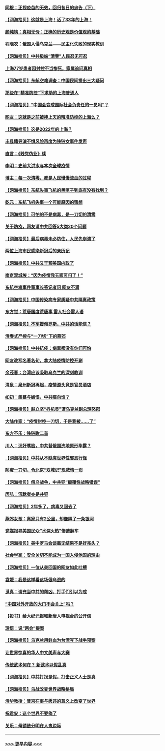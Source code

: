 #### [同根：正视疫苗的无效，回归昔日的忠告（下）](../pages/nsc993/n13688756.md?t=04022202) 
#### [【网海拾贝】这就是上海！活了33年的上海！](../pages/nsc993/n13688654.md?t=04022202) 
#### [颜纯钩：真相无价：正确的历史观是价值观的基础](../pages/nsc993/n13688555.md?t=04022202) 
#### [程晓农：俄国入侵乌克兰——民主化失败的现实教训](../pages/nsc993/n13686006.md?t=04022202) 
#### [【网海拾贝】中共极端“清零”人民忍无可忍](../pages/nsc993/n13685914.md?t=04022202) 
#### [上海77岁患者因封控不当惨死，家属追问真相](../pages/nsc993/n13685891.md?t=04022202) 
#### [【网海拾贝】东航空难调查：中国民间提出三大疑问](../pages/nsc993/n13683137.md?t=04022202) 
#### [那些在“精准防控”下求助的上海普通人](../pages/nsc993/n13683088.md?t=04022202) 
#### [【网海拾贝】“中国会变成国际社会负责任的一员吗”？](../pages/nsc993/n13680707.md?t=04022202) 
#### [网友：这就是之前被捧上天的精准防控的上海么？](../pages/nsc993/n13680287.md?t=04022202) 
#### [【网海拾贝】这是2022年的上海？](../pages/nsc993/n13678253.md?t=04022202) 
#### [丰县籍导演不惧风险再度为铁链女事件发声](../pages/nsc993/n13678215.md?t=04022202) 
#### [直言：《贱党伪业》续](../pages/nsc993/n13678056.md?t=04022202) 
#### [李明：史前大洪水与本次全球疫情](../pages/nsc993/n13677332.md?t=04022202) 
#### [博主：每一次清零，都是人民慢慢流血的过程](../pages/nsc993/n13676078.md?t=04022202) 
#### [【网海拾贝】东航失事飞机的黑匣子到底有没有找到？](../pages/nsc993/n13676034.md?t=04022202) 
#### [乾元：东航飞机失事一个可能原因的猜想](../pages/nsc993/n13675834.md?t=04022202) 
#### [【网海拾贝】可怕的不是病毒，是一刀切的清零](../pages/nsc993/n13674403.md?t=04022202) 
#### [关于防疫，网友请中共回答5大类20个问题](../pages/nsc993/n13674318.md?t=04022202) 
#### [【网海拾贝】最后病毒未必防住，人民先崩溃了](../pages/nsc993/n13672307.md?t=04022202) 
#### [两位上海市民感染新冠后的亲历记](../pages/nsc993/n13672217.md?t=04022202) 
#### [【网海拾贝】中共又干预美国内政了](../pages/nsc993/n13669564.md?t=04022202) 
#### [南京双城族：“因为疫情我无家可归了！”](../pages/nsc993/n13669511.md?t=04022202) 
#### [东航空难事件董事长答记者问 网友不满](../pages/nsc993/n13669436.md?t=04022202) 
#### [【网海拾贝】中国传染病专家质疑中共隔离政策](../pages/nsc993/n13667190.md?t=04022202) 
#### [东方觉：荒唐国度荒唐事 雷人社会雷人语](../pages/nsc993/n13666926.md?t=04022202) 
#### [【网海拾贝】不军援俄罗斯，中共的话能信？](../pages/nsc993/n13664594.md?t=04022202) 
#### [清零式严控与“一刀切”下的燕郊](../pages/nsc993/n13664450.md?t=04022202) 
#### [【网海拾贝】中共抗疫：病毒都没有你们可怕](../pages/nsc993/n13662063.md?t=04022202) 
#### [网友改写名著名句，拿大陆疫情防控开涮](../pages/nsc993/n13661999.md?t=04022202) 
#### [余茂春：台湾应该吸取乌克兰的深刻教训](../pages/nsc993/n13661829.md?t=04022202) 
#### [清泉：泉州新冠再起，疫情源头竟是官员酒店](../pages/nsc993/n13660898.md?t=04022202) 
#### [如初：羡慕与嫉恨，中共瞄向谁？](../pages/nsc993/n13660773.md?t=04022202) 
#### [【网海拾贝】赵立坚“抖机灵”遭乌克兰副总理怒怼](../pages/nsc993/n13659660.md?t=04022202) 
#### [大陆作家：“疫情封控一刀切，于是我被……了”](../pages/nsc993/n13659323.md?t=04022202) 
#### [东方不乐：铁链歌二首](../pages/nsc993/n13659123.md?t=04022202) 
#### [川人：汉奸嘴脸，中共替俄国洗地原形毕露？](../pages/nsc993/n13657995.md?t=04022202) 
#### [【网海拾贝】中共从不缺席世界性邪恶行径](../pages/nsc993/n13657799.md?t=04022202) 
#### [防疫一刀切，令北京“双城记”现悲情一页](../pages/nsc993/n13657746.md?t=04022202) 
#### [【网海拾贝】俄乌战争，中共犯“颠覆性战略错误”](../pages/nsc993/n13655760.md?t=04022202) 
#### [历弘：沉默者亦是共犯](../pages/nsc993/n13652799.md?t=04022202) 
#### [【网海拾贝】2年多了，病毒又回去了](../pages/nsc993/n13652629.md?t=04022202) 
#### [燕郊女孩：离家只有2公里，却像隔了一条银河](../pages/nsc993/n13652450.md?t=04022202) 
#### [党媒报导美国民众“水深火热”惨遭翻车](../pages/nsc993/n13649966.md?t=04022202) 
#### [【网海拾贝】美中罗马会谈毫无结果不是好兆头？](../pages/nsc993/n13649860.md?t=04022202) 
#### [社会学家：安全关切不能成为一国入侵他国的理由](../pages/nsc993/n13649744.md?t=04022202) 
#### [【网海拾贝】一位从美回国的网友如此吐槽](../pages/nsc993/n13647381.md?t=04022202) 
#### [袁媛：我是这样看这场俄乌战的](../pages/nsc993/n13644892.md?t=04022202) 
#### [觅真：请充当中共的帮凶、打手们引以为戒](../pages/nsc993/n13644228.md?t=04022202) 
#### [“中国对外开放的大门不会关上”吗？](../pages/nsc993/n13644191.md?t=04022202) 
#### [【投书】给大纪元报和新唐人电视台的公开信](../pages/nsc993/n13644124.md?t=04022202) 
#### [理悟：说“两会”提案](../pages/nsc993/n13643927.md?t=04022202) 
#### [【网海拾贝】乌克兰用鲜血为台湾写下战争预案](../pages/nsc993/n13643578.md?t=04022202) 
#### [让世界惊喜的华人中文美声与大赛](../pages/nsc993/n13641647.md?t=04022202) 
#### [传统武术何在？ 新武术以假乱真](../pages/nsc993/n13641615.md?t=04022202) 
#### [【网海拾贝】中共打拐是假，打击正义人士是真](../pages/nsc993/n13641238.md?t=04022202) 
#### [【网海拾贝】乌战改变世界战略格局](../pages/nsc993/n13639171.md?t=04022202) 
#### [清华教授：普京在事与愿违的意义上改变了世界](../pages/nsc993/n13639019.md?t=04022202) 
#### [祝君安：这个世界不要俺了](../pages/nsc993/n13638903.md?t=04022202) 
#### [关乐：母锁链分明在人鬼边际](../pages/nsc993/n13637601.md?t=04022202) 

----
#### [ >>> 更早内容 <<< ](../indexes/nsc993-earlier.md)
